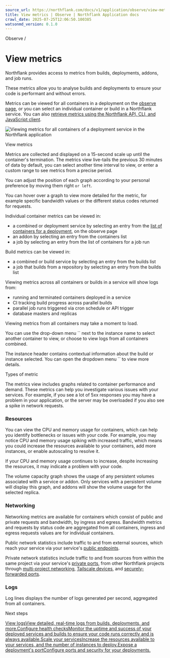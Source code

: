 ```yaml
---
source_url: https://northflank.com/docs/v1/application/observe/view-metrics
title: View metrics | Observe | Northflank Application docs
crawl_date: 2025-07-25T12:06:50.100385
watsonmd_version: 0.1.0
---
```


Observe / 

# View metrics

Northflank provides access to metrics from builds, deployments, addons, and job runs.

These metrics allow you to analyse builds and deployments to ensure your code is performant and without errors.

Metrics can be viewed for all containers in a deployment on the [observe page](monitor-containers), or you can select an individual container or build in a Northflank service. You can also [retrieve metrics using the Northflank API, CLI, and JavaScript client](../../api/retrieve-metrics).

![Viewing metrics for all containers of a deployment service in the Northflank application](https://assets.northflank.com/documentation/v1/application/observe/view-metrics/metrics-view.png)

View metrics

Metrics are collected and displayed on a 15-second scale up until the container's termination. The metrics view live-tails the previous 30 minutes of data by default, you can select another time interval to view, or enter a custom range to see metrics from a precise period.

You can adjust the position of each graph according to your personal preference by moving them right `` or left ``.

You can hover over a graph to view more detailed for the metric, for example specific bandwidth values or the different status codes returned for requests.

Individual container metrics can be viewed in:

  * a combined or deployment service by selecting an entry from the [list of containers for a deployment](./monitor-containers#observe-deployments), on the observe page
  * an addon by selecting an entry from the containers list
  * a job by selecting an entry from the list of containers for a job run



Build metrics can be viewed in:

  * a combined or build service by selecting an entry from the builds list
  * a job that builds from a repository by selecting an entry from the builds list



Viewing metrics across all containers or builds in a service will show logs from:

  * running and terminated containers deployed in a service
  * CI tracking build progress across parallel builds
  * parallel job runs triggered via cron schedule or API trigger
  * database masters and replicas



Viewing metrics from all containers may take a moment to load.

You can use the drop-down menu `` next to the instance name to select another container to view, or choose to view logs from all containers combined.

The instance header contains contextual information about the build or instance selected. You can open the dropdown menu `` to view more details.

Types of metric

The metrics view includes graphs related to container performance and demand. These metrics can help you investigate various issues with your services. For example, if you see a lot of 5xx responses you may have a problem in your application, or the server may be overloaded if you also see a spike in network requests.

### Resources

You can view the CPU and memory usage for containers, which can help you identify bottlenecks or issues with your code. For example, you may notice CPU and memory usage spiking with increased traffic, which means you could increase the resources available to your containers, add more instances, or enable autoscaling to resolve it.

If your CPU and memory usage continues to increase, despite increasing the resources, it may indicate a problem with your code.

The volume capacity graph shows the usage of any persistent volumes associated with a service or addon. Only services with a persistent volume will display this graph, and addons will show the volume usage for the selected replica.

### Networking

Networking metrics are available for containers which consist of public and private requests and bandwidth, by ingress and egress. Bandwidth metrics and requests by status code are aggregated from all containers, ingress and egress requests values are for individual containers.

Public network statistics include traffic to and from external sources, which reach your service via your service's [public endpoints](../network/configure-ports#public-ports).

Private network statistics include traffic to and from sources from within the same project via your service's [private ports](../network/configure-ports#private-ports), from other Northflank projects through [multi-project networking](../network/enable-multi-project-networking), [Tailscale devices](../network/use-tailscale), and [securely-forwarded ports](../../api/forwarding).

### Logs

Log lines displays the number of logs generated per second, aggregated from all containers.

Next steps

[View logsView detailed, real-time logs from builds, deployments, and more.](/docs/v1/application/observe/view-logs)[Configure health checksMonitor the uptime and success of your deployed services and builds to ensure your code runs correctly and is always available.](/docs/v1/application/observe/configure-health-checks)[Scale your servicesIncrease the resources available to your services, and the number of instances to deploy.](/docs/v1/application/scale/scale-on-northflank)[Expose a deployment's portConfigure ports and security for your deployments.](/docs/v1/application/network/configure-ports)